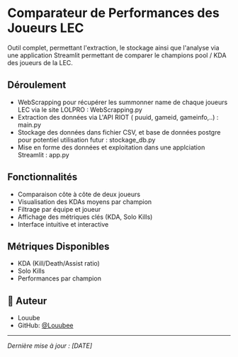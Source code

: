 # Comparateur de Performances des Joueurs LEC

Outil complet, permettant l'extraction, le stockage ainsi que l'analyse via une application Streamlit permettant de comparer le champions pool / KDA des joueurs de la LEC.


## Déroulement

- WebScrapping pour récupérer les summonner name de chaque joueurs LEC via le site LOLPRO : WebScrapping.py
- Extraction des données via L'API RIOT ( puuid, gameid, gameinfo,..) : main.py
- Stockage des données dans fichier CSV, et base de données postgre pour potentiel utilisation futur : stockage_db.py
- Mise en forme des données et exploitation dans une applciation Streamlit : app.py


## Fonctionnalités

- Comparaison côte à côte de deux joueurs
- Visualisation des KDAs moyens par champion
- Filtrage par équipe et joueur
- Affichage des métriques clés (KDA, Solo Kills)
- Interface intuitive et interactive


## Métriques Disponibles

- KDA (Kill/Death/Assist ratio)
- Solo Kills
- Performances par champion



## 👤 Auteur

- Louube
- GitHub: [@Louubee](https://github.com/Louubee)

---

*Dernière mise à jour : [DATE]*




